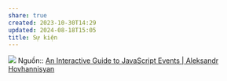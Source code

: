 ```yaml
---
share: true
created: 2023-10-30T14:29
updated: 2024-08-18T15:05
title: Sự kiện
---
```

![](https://www.aleksandrhovhannisyan.com/assets/images/eBWEGfiGYT-1632.webp) 
Nguồn:: [An Interactive Guide to JavaScript Events | Aleksandr Hovhannisyan](https://www.aleksandrhovhannisyan.com/blog/interactive-guide-to-javascript-events/)